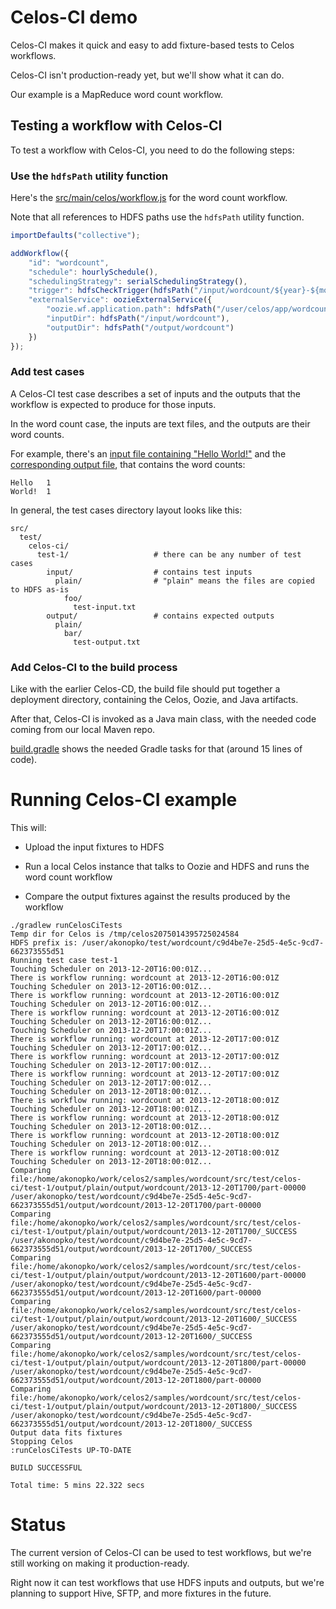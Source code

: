# Celos-CI demo

Celos-CI makes it quick and easy to add fixture-based tests to Celos workflows.

Celos-CI isn't production-ready yet, but we'll show what it can do.

Our example is a MapReduce word count workflow.

## Testing a workflow with Celos-CI

To test a workflow with Celos-CI, you need to do the following steps:

### Use the `hdfsPath` utility function

Here's the [src/main/celos/workflow.js](src/main/celos/workflow.js) for the word count workflow.

Note that all references to HDFS paths use the `hdfsPath` utility function.

````javascript
importDefaults("collective");

addWorkflow({
    "id": "wordcount",
    "schedule": hourlySchedule(),
    "schedulingStrategy": serialSchedulingStrategy(),
    "trigger": hdfsCheckTrigger(hdfsPath("/input/wordcount/${year}-${month}-${day}T${hour}00.txt")),
    "externalService": oozieExternalService({
        "oozie.wf.application.path": hdfsPath("/user/celos/app/wordcount/workflow.xml"),
        "inputDir": hdfsPath("/input/wordcount"),
        "outputDir": hdfsPath("/output/wordcount")
    })
});
````

### Add test cases

A Celos-CI test case describes a set of inputs and the outputs that the workflow is expected to produce for those inputs.

In the word count case, the inputs are text files, and the outputs are their word counts.

For example, there's an [input file containing "Hello World!"](src/test/celos-ci/test-1/input/plain/input/wordcount/2013-12-20T1700.txt) and the [corresponding output file](src/test/celos-ci/test-1/output/plain/output/wordcount/2013-12-20T1700/part-00000), that contains the word counts:

````
Hello	1
World!	1
````

In general, the test cases directory layout looks like this:

````
src/
  test/
    celos-ci/
      test-1/                   # there can be any number of test cases
        input/                  # contains test inputs
          plain/                # "plain" means the files are copied to HDFS as-is
            foo/
              test-input.txt
        output/                 # contains expected outputs
          plain/
            bar/
              test-output.txt
````

### Add Celos-CI to the build process

Like with the earlier Celos-CD, the build file should put together a deployment directory, containing the Celos, Oozie, and Java artifacts.

After that, Celos-CI is invoked as a Java main class, with the needed code coming from our local Maven repo.

[build.gradle](build.gradle) shows the needed Gradle tasks for that (around 15 lines of code).

# Running Celos-CI example


This will:

* Upload the input fixtures to HDFS

* Run a local Celos instance that talks to Oozie and HDFS and runs the word count workflow

* Compare the output fixtures against the results produced by the workflow

````
./gradlew runCelosCiTests
Temp dir for Celos is /tmp/celos2075014395725024584
HDFS prefix is: /user/akonopko/test/wordcount/c9d4be7e-25d5-4e5c-9cd7-662373555d51
Running test case test-1
Touching Scheduler on 2013-12-20T16:00:01Z...
There is workflow running: wordcount at 2013-12-20T16:00:01Z
Touching Scheduler on 2013-12-20T16:00:01Z...
There is workflow running: wordcount at 2013-12-20T16:00:01Z
Touching Scheduler on 2013-12-20T16:00:01Z...
There is workflow running: wordcount at 2013-12-20T16:00:01Z
Touching Scheduler on 2013-12-20T16:00:01Z...
Touching Scheduler on 2013-12-20T17:00:01Z...
There is workflow running: wordcount at 2013-12-20T17:00:01Z
Touching Scheduler on 2013-12-20T17:00:01Z...
There is workflow running: wordcount at 2013-12-20T17:00:01Z
Touching Scheduler on 2013-12-20T17:00:01Z...
There is workflow running: wordcount at 2013-12-20T17:00:01Z
Touching Scheduler on 2013-12-20T17:00:01Z...
Touching Scheduler on 2013-12-20T18:00:01Z...
There is workflow running: wordcount at 2013-12-20T18:00:01Z
Touching Scheduler on 2013-12-20T18:00:01Z...
There is workflow running: wordcount at 2013-12-20T18:00:01Z
Touching Scheduler on 2013-12-20T18:00:01Z...
There is workflow running: wordcount at 2013-12-20T18:00:01Z
Touching Scheduler on 2013-12-20T18:00:01Z...
There is workflow running: wordcount at 2013-12-20T18:00:01Z
Touching Scheduler on 2013-12-20T18:00:01Z...
Comparing file:/home/akonopko/work/celos2/samples/wordcount/src/test/celos-ci/test-1/output/plain/output/wordcount/2013-12-20T1700/part-00000 /user/akonopko/test/wordcount/c9d4be7e-25d5-4e5c-9cd7-662373555d51/output/wordcount/2013-12-20T1700/part-00000
Comparing file:/home/akonopko/work/celos2/samples/wordcount/src/test/celos-ci/test-1/output/plain/output/wordcount/2013-12-20T1700/_SUCCESS /user/akonopko/test/wordcount/c9d4be7e-25d5-4e5c-9cd7-662373555d51/output/wordcount/2013-12-20T1700/_SUCCESS
Comparing file:/home/akonopko/work/celos2/samples/wordcount/src/test/celos-ci/test-1/output/plain/output/wordcount/2013-12-20T1600/part-00000 /user/akonopko/test/wordcount/c9d4be7e-25d5-4e5c-9cd7-662373555d51/output/wordcount/2013-12-20T1600/part-00000
Comparing file:/home/akonopko/work/celos2/samples/wordcount/src/test/celos-ci/test-1/output/plain/output/wordcount/2013-12-20T1600/_SUCCESS /user/akonopko/test/wordcount/c9d4be7e-25d5-4e5c-9cd7-662373555d51/output/wordcount/2013-12-20T1600/_SUCCESS
Comparing file:/home/akonopko/work/celos2/samples/wordcount/src/test/celos-ci/test-1/output/plain/output/wordcount/2013-12-20T1800/part-00000 /user/akonopko/test/wordcount/c9d4be7e-25d5-4e5c-9cd7-662373555d51/output/wordcount/2013-12-20T1800/part-00000
Comparing file:/home/akonopko/work/celos2/samples/wordcount/src/test/celos-ci/test-1/output/plain/output/wordcount/2013-12-20T1800/_SUCCESS /user/akonopko/test/wordcount/c9d4be7e-25d5-4e5c-9cd7-662373555d51/output/wordcount/2013-12-20T1800/_SUCCESS
Output data fits fixtures
Stopping Celos
:runCelosCiTests UP-TO-DATE
 
BUILD SUCCESSFUL
 
Total time: 5 mins 22.322 secs
````

# Status

The current version of Celos-CI can be used to test workflows, but we're still working on making it production-ready.

Right now it can test workflows that use HDFS inputs and outputs, but we're planning to support Hive, SFTP, and more fixtures in the future.
